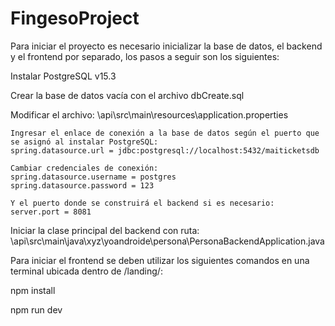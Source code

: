 # FingesoProject

Para iniciar el proyecto es necesario inicializar la base de datos, el backend y el frontend por separado, los pasos a seguir son los siguientes:

Instalar PostgreSQL v15.3

Crear la base de datos vacía con el archivo dbCreate.sql

Modificar el archivo:
\api\src\main\resources\application.properties

 	Ingresar el enlace de conexión a la base de datos según el puerto que se asignó al instalar PostgreSQL:
	spring.datasource.url = jdbc:postgresql://localhost:5432/maiticketsdb

 	Cambiar credenciales de conexión:
 	spring.datasource.username = postgres
	spring.datasource.password = 123

	Y el puerto donde se construirá el backend si es necesario:
 	server.port = 8081

Iniciar la clase principal del backend con ruta:
\api\src\main\java\xyz\yoandroide\persona\PersonaBackendApplication.java

Para iniciar el frontend se deben utilizar los siguientes comandos en una terminal ubicada dentro de /landing/:

npm install

npm run dev
